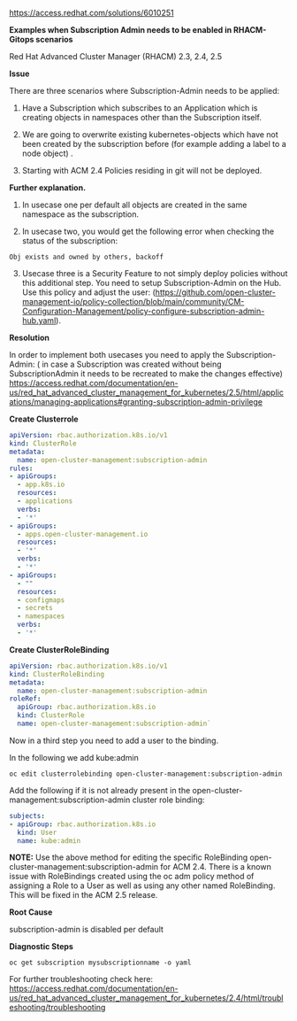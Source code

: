 https://access.redhat.com/solutions/6010251

**Examples when Subscription Admin needs to be enabled in RHACM-Gitops scenarios**

Red Hat Advanced Cluster Manager (RHACM) 2.3, 2.4, 2.5

**Issue**

There are three scenarios where Subscription-Admin needs to be applied:

1. Have a Subscription which subscribes to an Application which is creating objects in namespaces other than the Subscription itself.

2. We are going to overwrite existing kubernetes-objects which have not been created by the subscription before (for example adding a label to a node object) .

3. Starting with ACM 2.4 Policies residing in git will not be deployed.

**Further explanation.**

1. In usecase one per default all objects are created in the same namespace as the subscription.

2. In usecase two, you would get the following error when checking the status of the subscription:

`Obj exists and owned by others, backoff`

3. Usecase three is a Security Feature to not simply deploy policies without this additional step. You need to setup Subscription-Admin on the Hub. Use this policy and adjust the user:
(https://github.com/open-cluster-management-io/policy-collection/blob/main/community/CM-Configuration-Management/policy-configure-subscription-admin-hub.yaml).

**Resolution**

In order to implement both usecases you need to apply the Subscription-Admin:
( in case a Subscription was created without being SubscriptionAdmin it needs to be recreated to make the changes effective)
https://access.redhat.com/documentation/en-us/red_hat_advanced_cluster_management_for_kubernetes/2.5/html/applications/managing-applications#granting-subscription-admin-privilege

**Create Clusterrole**

```yaml
apiVersion: rbac.authorization.k8s.io/v1
kind: ClusterRole
metadata:
  name: open-cluster-management:subscription-admin
rules:
- apiGroups:
  - app.k8s.io
  resources:
  - applications
  verbs:
  - '*'
- apiGroups:
  - apps.open-cluster-management.io
  resources:
  - '*'
  verbs:
  - '*'
- apiGroups:
  - ""
  resources:
  - configmaps
  - secrets
  - namespaces
  verbs:
  - '*'
  ```

**Create ClusterRoleBinding**

```yaml
apiVersion: rbac.authorization.k8s.io/v1
kind: ClusterRoleBinding
metadata:
  name: open-cluster-management:subscription-admin
roleRef:
  apiGroup: rbac.authorization.k8s.io
  kind: ClusterRole
  name: open-cluster-management:subscription-admin`
```

Now in a third step you need to add a user to the binding.

In the following we add kube:admin

`oc edit clusterrolebinding open-cluster-management:subscription-admin`

Add the following if it is not already present in the open-cluster-management:subscription-admin cluster role binding:

```yaml
subjects:
- apiGroup: rbac.authorization.k8s.io
  kind: User
  name: kube:admin
````
  
**NOTE:** Use the above method for editing the specific RoleBinding open-cluster-management:subscription-admin for ACM 2.4. There is a known issue with RoleBindings created using the oc adm policy method of assigning a Role to a User as well as using any other named RoleBinding. This will be fixed in the ACM 2.5 release.

**Root Cause**

subscription-admin is disabled per default

**Diagnostic Steps**

`oc get subscription mysubscriptionname -o yaml`

For further troubleshooting check here:
https://access.redhat.com/documentation/en-us/red_hat_advanced_cluster_management_for_kubernetes/2.4/html/troubleshooting/troubleshooting
